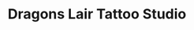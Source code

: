 ---
title: "Dragons Lair Tattoo Studio"
url: /brighouse/dragons-lair-tattoo-studio/
shop: Tattoo
---